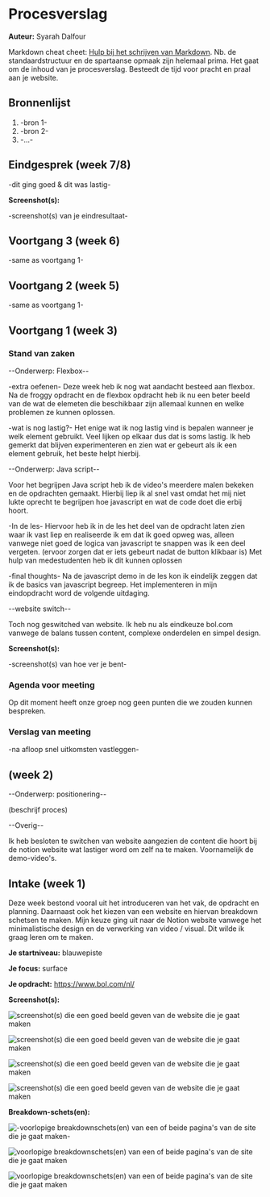 # Procesverslag
**Auteur:** Syarah Dalfour

Markdown cheat cheet: [Hulp bij het schrijven van Markdown](https://github.com/adam-p/markdown-here/wiki/Markdown-Cheatsheet). Nb. de standaardstructuur en de spartaanse opmaak zijn helemaal prima. Het gaat om de inhoud van je procesverslag. Besteedt de tijd voor pracht en praal aan je website.



## Bronnenlijst
1. -bron 1-
2. -bron 2-
3. -...-



## Eindgesprek (week 7/8)

-dit ging goed & dit was lastig-

**Screenshot(s):**

-screenshot(s) van je eindresultaat-



## Voortgang 3 (week 6)

-same as voortgang 1-



## Voortgang 2 (week 5)

-same as voortgang 1-



## Voortgang 1 (week 3)

### Stand van zaken

--Onderwerp: Flexbox--

-extra oefenen-
Deze week heb ik nog wat aandacht besteed aan flexbox. Na de froggy opdracht en de flexbox opdracht heb ik nu een beter beeld van de wat de elemeten die beschikbaar zijn allemaal kunnen en welke problemen ze kunnen oplossen. 

-wat is nog lastig?-
Het enige wat ik nog lastig vind is bepalen wanneer je welk element gebruikt. Veel lijken op elkaar dus dat is soms lastig. Ik heb gemerkt dat blijven experimenteren en zien wat er gebeurt als ik een element gebruik, het beste helpt hierbij.


--Onderwerp: Java script--

Voor het begrijpen Java script heb ik de video's meerdere malen bekeken en de opdrachten gemaakt. Hierbij liep ik al snel vast omdat het mij niet lukte oprecht te begrijpen hoe javascript en wat de code doet die erbij hoort. 

-In de les-
Hiervoor heb ik in de les het deel van de opdracht laten zien waar ik vast liep en realiseerde ik em dat ik goed opweg was, alleen vanwege niet goed de logica van javascript te snappen was ik een deel vergeten. (ervoor zorgen dat er iets gebeurt nadat de button klikbaar is) Met hulp van medestudenten heb ik dit kunnen oplossen

-final thoughts- 
Na de javascript demo in de les kon ik eindelijk zeggen dat ik de basics van javascript begreep. Het implementeren in mijn eindopdracht word de volgende uitdaging.


--website switch--

Toch nog geswitched van website. Ik heb nu als eindkeuze bol.com vanwege de balans tussen content, complexe onderdelen en simpel design.

**Screenshot(s):**

-screenshot(s) van hoe ver je bent-

### Agenda voor meeting

Op dit moment heeft onze groep nog geen punten die we zouden kunnen bespreken. 
### Verslag van meeting

-na afloop snel uitkomsten vastleggen-




## (week 2)

--Onderwerp: positionering--

(beschrijf proces)


--Overig--

Ik heb besloten te switchen van website aangezien de content die hoort bij de notion website wat lastiger word om zelf na te maken. Voornamelijk de demo-video's. 



## Intake (week 1)

Deze week bestond vooral uit het introduceren van het vak, de opdracht en planning. Daarnaast ook het kiezen van een website en hiervan breakdown schetsen te maken. Mijn keuze ging uit naar de Notion website vanwege het minimalistische design en de verwerking van video / visual. Dit wilde ik graag leren om te maken. 

**Je startniveau:**  blauwepiste

**Je focus:** surface

**Je opdracht:** https://www.bol.com/nl/

**Screenshot(s):**

![screenshot(s) die een goed beeld geven van de website die je gaat maken](images/MacImage1.png)

![screenshot(s) die een goed beeld geven van de website die je gaat maken](images/MacImage2.png)

![screenshot(s) die een goed beeld geven van de website die je gaat maken](images/MacImage3.png)

![screenshot(s) die een goed beeld geven van de website die je gaat maken](images/MacImage4.png)




**Breakdown-schets(en):**

![-voorlopige breakdownschets(en) van een of beide pagina's van de site die je gaat maken-](images/BreakDown1.png)

![voorlopige breakdownschets(en) van een of beide pagina's van de site die je gaat maken](images/BreakDown2.png)

![voorlopige breakdownschets(en) van een of beide pagina's van de site die je gaat maken](images/Breakdown3.png)